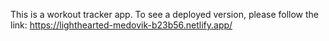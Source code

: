 This is a workout tracker app. To see a deployed version, please follow the link: https://lighthearted-medovik-b23b56.netlify.app/
